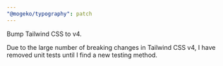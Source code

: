 ```yaml
---
"@mogeko/typography": patch
---
```


Bump Tailwind CSS to v4.

Due to the large number of breaking changes in Tailwind CSS v4, I have removed unit tests until I find a new testing method.
